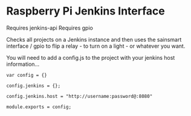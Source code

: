 # Raspberry Pi Jenkins Interface

Requires jenkins-api 
Requires gpio

Checks all projects on a Jenkins instance and then uses the sainsmart interface
/ gpio to flip a relay - to turn on a light - or whatever you want.

You will need to add a config.js to the project with your jenkins host information...

```
var config = {}

config.jenkins = {};

config.jenkins.host = "http://username:password@:8080"

module.exports = config;
```